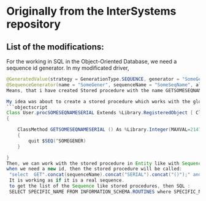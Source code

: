 # Originally from the InterSystems repository
## List of the modifications:
For the working in SQL in the Object-Oriented Database, we need a sequence id generator.
In my modificated driver,
```java
@GeneratedValue(strategy = GenerationType.SEQUENCE, generator = "SomeGener")
@SequenceGenerator(name = "SomeGener", sequenceName = "SomeSeqName", allocationSize = 1)
Means, that i have created Stored procedure with the name GETSOMESEQNAMESERIAL or if it doesn't exist, then automatically will be created.

My idea was about to create a stored procedure which works with the globals with the unique name:
```objectscript
Class User.procSOMESEQNAMESERIAL Extends %Library.RegisteredObject [ ClassType = "", DdlAllowed, Owner = {_SYSTEM}, Not ProcedureBlock ]
{

	ClassMethod GETSOMESEQNAMESERIAL () As %Library.Integer(MAXVAL=2147483647,MINVAL=-2147483648) [ SqlName = GETSOMESEQNAMESERIAL , SqlProc ]
	{
		quit $SEQ(^SOMEGENER)
	}

}
Then, we can work with the stored procedure in Entity like with Sequence.
when we need a new id, then the stored procedure will be called:
 "select  GET".concat(sequenceName).concat("SERIAL").concat("()");" and expression on line quit $SEQ(^SOMEGENER) will return a number
 It is working as if it is a real sequence.
 to get the list of the Sequence like stored procedures, then SQL :
 SELECT SPECIFIC_NAME FROM INFORMATION_SCHEMA.ROUTINES where SPECIFIC_NAME like 'GET%SERIAL'
  